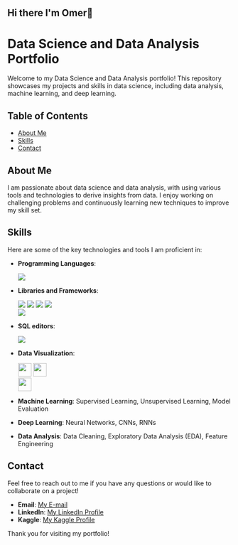 ## Hi there I'm Omer👋

# Data Science and Data Analysis Portfolio

Welcome to my Data Science and Data Analysis portfolio! This repository showcases my projects and skills in data science, including data analysis, machine learning, and deep learning.

## Table of Contents
- [About Me](#about-me)
- [Skills](#skills)
- [Contact](#contact)

## About Me
I am passionate about data science and data analysis, with using various tools and technologies to derive insights from data. 
I enjoy working on challenging problems and continuously learning new techniques to improve my skill set.

## Skills

Here are some of the key technologies and tools I am proficient in:

- **Programming Languages**:
  
  <a href="#" target="_blank"><img src="https://img.shields.io/badge/Python-3776AB?style=for-the-badge&logo=python&logoColor=white"/></a><br/>

 
- **Libraries and Frameworks**:
  
  <a href="#" target="_blank"><img src="https://img.shields.io/badge/pandas-%23150458.svg?style=for-the-badge&logo=pandas&logoColor=white"/></a>
  <a href="#" target="_blank"><img src="https://img.shields.io/badge/numpy-%23013243.svg?style=for-the-badge&logo=numpy&logoColor=white"/></a>
  <a href="#" target="_blank"><img src="https://img.shields.io/badge/scikit--learn-%23F7931E.svg?style=for-the-badge&logo=scikit-learn&logoColor=white"/></a>
  <a href="#" target="_blank"><img src="https://img.shields.io/badge/TensorFlow-%23FF6F00.svg?style=for-the-badge&logo=TensorFlow&logoColor=white"/></a>  
  <a href="#" target="_blank"><img src="https://img.shields.io/badge/Keras-%23D00000.svg?style=for-the-badge&logo=Keras&logoColor=white "/></a>

- **SQL editors**:
  
  <a href="#" target="_blank"><img src="https://img.shields.io/badge/PostgreSQL-316192?style=for-the-badge&logo=postgresql&logoColor=white"/></a>

- **Data Visualization**:

  <a href="#" target="_blank"> <img src="https://static.wixstatic.com/media/816c7d_254c0aab674c47538062e180a466f2ca~mv2.jpg/v1/crop/x_86,y_73,w_2941,h_807/fill/w_480,h_132,al_c,q_80,usm_0.66_1.00_0.01,enc_auto/powerbidesktop.jpg" height="30"/></a>
  <a href="#" target="_blank"> <img src="https://matplotlib.org/_static/logo_light.svg"  height="30"/></a><br/>
  <a href="#" target="_blank"> <img src="https://seaborn.pydata.org/_static/logo-wide-lightbg.svg" height="30"/></a>

 
- **Machine Learning**: Supervised Learning, Unsupervised Learning, Model Evaluation
  
- **Deep Learning**: Neural Networks, CNNs, RNNs
  
- **Data Analysis**: Data Cleaning, Exploratory Data Analysis (EDA), Feature Engineering

## Contact
Feel free to reach out to me if you have any questions or would like to collaborate on a project!

- **Email**: [My E-mail](mailto:omerkurudatasc@gmail.com)
- **LinkedIn**: [My LinkedIn Profile](https://www.linkedin.com/in/omerkuruds/)
- **Kaggle**: [My Kaggle Profile](https://www.kaggle.com/omrkuru)

Thank you for visiting my portfolio!
